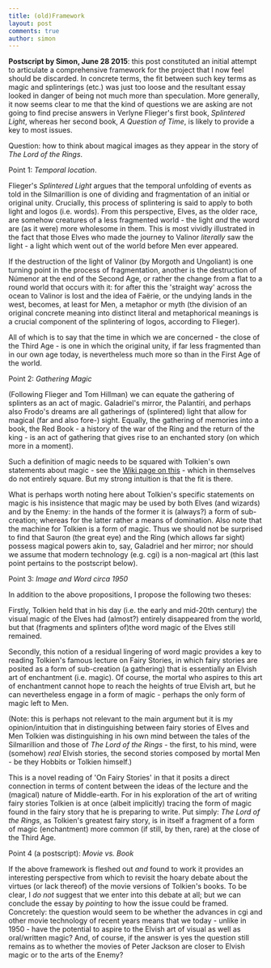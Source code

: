 ```yaml
---
title: (old)Framework
layout: post
comments: true
author: simon
---
```


**Postscript by Simon, June 28 2015**: this post constituted an initial attempt to articulate a comprehensive framework for the project that I now feel should be discarded. In concrete terms, the fit between such key terms as magic and splinterings (etc.) was just too loose and the resultant essay looked in danger of being not much more than speculation. More generally, it now seems clear to me that the kind of questions we are asking are not going to find precise answers in Verlyne Flieger's first book, *Splintered Light*, whereas her second book, *A Question of Time*, is likely to provide a key to most issues. 

Question: how to think about magical images as they appear in the story of *The Lord of the Rings*.  

Point 1: _Temporal location_.  

Flieger's *Splintered Light* argues that the temporal unfolding of events as told in the Silmarillion is one of dividing and fragmentation of an initial or original unity. Crucially, this process of splintering is said to apply to both light and logos (i.e. words). From this perspective, Elves, as the older race, are somehow creatures of a less fragmented world - the light *and* the word are (as it were) more wholesome in them. This is most vividly illustrated in the fact that those Elves who made the journey to Valinor *literally* saw the light - a light which went out of the world before Men ever appeared.

If the destruction of the light of Valinor (by Morgoth and Ungoliant) is one turning point in the process of fragmentation, another is the destruction of Númenor at the end of the Second Age, or rather the change from a flat to a round world that occurs with it: for after this the 'straight way' across the ocean to Valinor is lost and the idea of Faërie, or the undying lands in the west, becomes, at least for Men, a metaphor or myth (the division of an original concrete meaning into distinct literal and metaphorical meanings is a crucial component of the splintering of logos, according to Flieger).

All of which is to say that the time in which we are concerned - the close of the Third Age - is one in which the original unity, if far less fragmented than in our own age today, is nevertheless much more so than in the First Age of the world.


Point 2: _Gathering Magic_

(Following Flieger and Tom Hillman) we can equate the gathering of splinters as an act of magic. Galadriel's mirror, the Palantíri, and perhaps also Frodo's dreams are all gatherings of (splintered) light that allow for magical (far and also fore-) sight. Equally, the gathering of memories into a book, the Red Book - a history of the war of the Ring and the return of the king - is an act of gathering that gives rise to an enchanted story (on which more in a moment).

Such a definition of magic needs to be squared with Tolkien's own statements about magic - see the [Wiki page on this](https://github.com/uoou/AWildernessOfDragons/wiki/Magic,-Enchantment,-Fantasy) - which in themselves do not entirely square. But my strong intuition is that the fit is there. 

What is perhaps worth noting here about Tolkien's specific statements on magic is his insistence that magic may be used by both Elves (and wizards) and by the Enemy: in the hands of the former it is (always?) a form of sub-creation; whereas for the latter rather a means of domination. Also note that the machine for Tolkien is a form of magic. Thus we should not be surprised to find that Sauron (the great eye) and the Ring (which allows far sight) possess magical powers akin to, say, Galadriel and her mirror; nor should we assume that modern technology (e.g. cgi) is a non-magical art (this last point pertains to the postscript below).


Point 3: _Image and Word circa 1950_  

In addition to the above propositions, I propose the following two theses: 

Firstly, Tolkien held that in his day (i.e. the early and mid-20th century) the visual magic of the Elves had (almost?) entirely disappeared from the world, but that (fragments and splinters of)the word magic of the Elves still remained. 

Secondly, this notion of a residual lingering of word magic provides a key to reading Tolkien's famous lecture on Fairy Stories, in which fairy stories are posited as a form of sub-creation (a gathering) that is essentially an Elvish art of enchantment (i.e. magic). Of course, the mortal who aspires to this art of enchantment cannot hope to reach the heights of true Elvish art, but he can nevertheless engage in a form of magic - perhaps the only form of magic left to Men.

(Note: this is perhaps not relevant to the main argument but it is my opinion/intuition that in distinguishing between fairy stories of Elves and Men Tolkien was distinguishing in his own mind between the tales of the Silmarillion and those of *The Lord of the Rings* - the first, to his mind, were (somehow) *real* Elvish stories, the second stories composed by mortal Men - be they Hobbits or Tolkien himself.)

This is a novel reading of 'On Fairy Stories' in that it posits a direct connection in terms of content between the ideas of the lecture and the (magical) nature of Middle-earth. For in his exploration of the art of writing fairy stories Tolkien is at once (albeit implicitly) tracing the form of magic found in the fairy story that he is preparing to write. Put simply: *The Lord of the Rings*, as Tolkien's greatest fairy story, is in itself a fragment of a form of magic (enchantment) more common (if still, by then, rare) at the close of the Third Age.


Point 4 (a postscript): _Movie vs. Book_  

If the above framework is fleshed out *and* found to work it provides an interesting perspective from which to revisit the hoary debate about the virtues (or lack thereof) of the movie versions of Tolkien's books. To be clear, I *do not* suggest that we enter into this debate at all; but we can conclude the essay by *pointing* to how the issue could be framed. Concretely: the question would seem to be whether the advances in cgi and other movie technology of recent years means that we today - unlike in 1950 - have the potential to aspire to the Elvish art of visual as well as oral/written magic? And, of course, if the answer is yes the question still remains as to whether the movies of Peter Jackson are closer to Elvish magic or to the arts of the Enemy?

